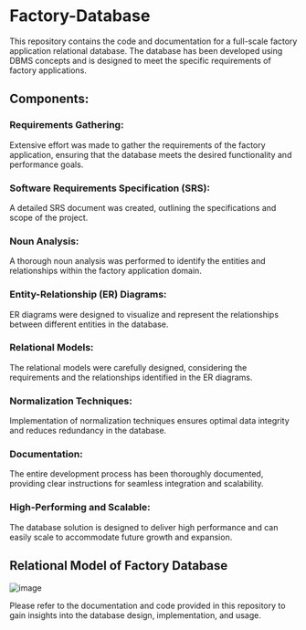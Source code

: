 # Factory-Database
 This repository contains the code and documentation for a full-scale factory application relational database. The database has been developed using DBMS concepts and is designed to meet the specific requirements of factory applications.

## Components:

### Requirements Gathering: 
Extensive effort was made to gather the requirements of the factory application, ensuring that the database meets the desired functionality and performance goals.
### Software Requirements Specification (SRS): 
A detailed SRS document was created, outlining the specifications and scope of the project.
### Noun Analysis: 
A thorough noun analysis was performed to identify the entities and relationships within the factory application domain.
### Entity-Relationship (ER) Diagrams: 
ER diagrams were designed to visualize and represent the relationships between different entities in the database.
### Relational Models:
The relational models were carefully designed, considering the requirements and the relationships identified in the ER diagrams.
### Normalization Techniques: 
Implementation of normalization techniques ensures optimal data integrity and reduces redundancy in the database.
### Documentation: 
The entire development process has been thoroughly documented, providing clear instructions for seamless integration and scalability.
### High-Performing and Scalable: 
The database solution is designed to deliver high performance and can easily scale to accommodate future growth and expansion.

## Relational Model of Factory Database
![image](https://github.com/202001200/Factory-Database/assets/123644401/c38cb79a-ecc4-416d-8c77-ea698f1a2ee6)

Please refer to the documentation and code provided in this repository to gain insights into the database design, implementation, and usage.
